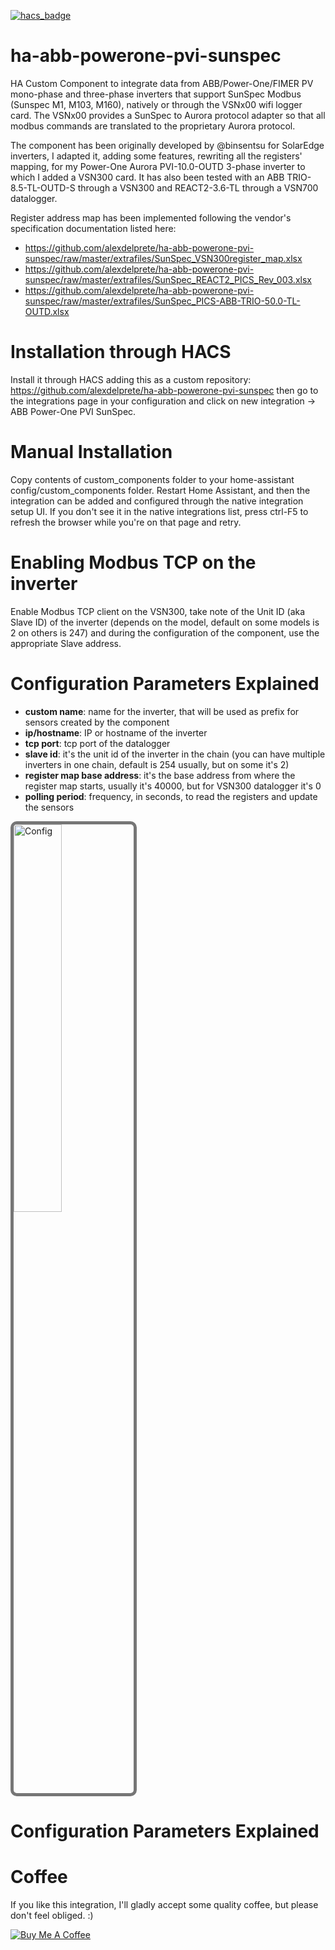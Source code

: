 [![hacs_badge](https://img.shields.io/badge/HACS-Custom-orange.svg?style=for-the-badge)](https://github.com/alexdelprete/ha-abb-powerone-pvi-sunspec)

# ha-abb-powerone-pvi-sunspec
HA Custom Component to integrate data from ABB/Power-One/FIMER PV mono-phase and three-phase inverters that support SunSpec Modbus (Sunspec M1, M103, M160), natively or through the VSNx00 wifi logger card. The VSNx00 provides a SunSpec to Aurora protocol adapter so that all modbus commands are translated to the proprietary Aurora protocol.

The component has been originally developed by @binsentsu for SolarEdge inverters, I adapted it, adding some features, rewriting all the registers' mapping, for my Power-One Aurora PVI-10.0-OUTD 3-phase inverter to which I added a VSN300 card. It has also been tested with an ABB TRIO-8.5-TL-OUTD-S through a VSN300 and REACT2-3.6-TL through a VSN700 datalogger.

Register address map has been implemented following the vendor's specification documentation listed here:
- https://github.com/alexdelprete/ha-abb-powerone-pvi-sunspec/raw/master/extrafiles/SunSpec_VSN300register_map.xlsx
- https://github.com/alexdelprete/ha-abb-powerone-pvi-sunspec/raw/master/extrafiles/SunSpec_REACT2_PICS_Rev_003.xlsx
- https://github.com/alexdelprete/ha-abb-powerone-pvi-sunspec/raw/master/extrafiles/SunSpec_PICS-ABB-TRIO-50.0-TL-OUTD.xlsx

# Installation through HACS
Install it through HACS adding this as a custom repository: https://github.com/alexdelprete/ha-abb-powerone-pvi-sunspec then go to the integrations page in your configuration and click on new integration -> ABB Power-One PVI SunSpec.

# Manual Installation
Copy contents of custom_components folder to your home-assistant config/custom_components folder. Restart Home Assistant, and then the integration can be added and configured through the native integration setup UI. If you don't see it in the native integrations list, press ctrl-F5 to refresh the browser while you're on that page and retry.

# Enabling Modbus TCP on the inverter
Enable Modbus TCP client on the VSN300, take note of the Unit ID (aka Slave ID) of the inverter (depends on the model, default on some models is 2 on others is 247) and during the configuration of the component, use the appropriate Slave address.

# Configuration Parameters Explained
- **custom name**: name for the inverter, that will be used as prefix for sensors created by the component
- **ip/hostname**: IP or hostname of the inverter
- **tcp port**: tcp port of the datalogger
- **slave id**: it's the unit id of the inverter in the chain (you can have multiple inverters in one chain, default is 254 usually, but on some it's 2)
- **register map base address**: it's the base address from where the register map starts, usually it's 40000, but for VSN300 datalogger it's 0
- **polling period**: frequency, in seconds, to read the registers and update the sensors

<img style="border: 5px solid #767676;border-radius: 10px;max-width: 350px;width: 40%;box-sizing: border-box;" src="https://github.com/alexdelprete/ha-abb-powerone-pvi-sunspec/blob/master/extrafiles/config.png?raw=true" alt="Config">

# Configuration Parameters Explained


# Coffee
If you like this integration, I'll gladly accept some quality coffee, but please don't feel obliged. :)

<a href="https://www.buymeacoffee.com/alexdelprete" target="_blank"><img src="https://www.buymeacoffee.com/assets/img/custom_images/black_img.png" alt="Buy Me A Coffee" style="height: auto !important;width: auto !important;" ></a><br>
